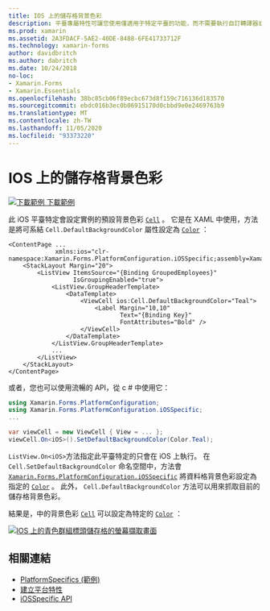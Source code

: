 ```yaml
---
title: IOS 上的儲存格背景色彩
description: 平臺專屬特性可讓您使用僅適用于特定平臺的功能，而不需要執行自訂轉譯器或效果。 本文說明如何使用 iOS 平臺特定的，以設定 iOS 上儲存格的預設背景色彩。
ms.prod: xamarin
ms.assetid: 2A3FDACF-5AE2-40DE-8488-6FE41733712F
ms.technology: xamarin-forms
author: davidbritch
ms.author: dabritch
ms.date: 10/24/2018
no-loc:
- Xamarin.Forms
- Xamarin.Essentials
ms.openlocfilehash: 38bc85cb06f89ecbc673d8f159c716136d183570
ms.sourcegitcommit: ebdc016b3ec0b06915170d0cbbd9e0e2469763b9
ms.translationtype: MT
ms.contentlocale: zh-TW
ms.lasthandoff: 11/05/2020
ms.locfileid: "93373220"
---
```

# <a name="cell-background-color-on-ios"></a>IOS 上的儲存格背景色彩

[![下載範例](~/media/shared/download.png) 下載範例](/samples/xamarin/xamarin-forms-samples/userinterface-platformspecifics)

此 iOS 平臺特定會設定實例的預設背景色彩 [`Cell`](xref:Xamarin.Forms.Cell) 。 它是在 XAML 中使用，方法是將可系結 `Cell.DefaultBackgroundColor` 屬性設定為 [`Color`](xref:Xamarin.Forms.Color) ：

```xaml
<ContentPage ...
             xmlns:ios="clr-namespace:Xamarin.Forms.PlatformConfiguration.iOSSpecific;assembly=Xamarin.Forms.Core">
    <StackLayout Margin="20">
        <ListView ItemsSource="{Binding GroupedEmployees}"
                  IsGroupingEnabled="true">
            <ListView.GroupHeaderTemplate>
                <DataTemplate>
                    <ViewCell ios:Cell.DefaultBackgroundColor="Teal">
                        <Label Margin="10,10"
                               Text="{Binding Key}"
                               FontAttributes="Bold" />
                    </ViewCell>
                </DataTemplate>
            </ListView.GroupHeaderTemplate>
            ...
        </ListView>
    </StackLayout>
</ContentPage>
```

或者，您也可以使用流暢的 API，從 c # 中使用它：

```csharp
using Xamarin.Forms.PlatformConfiguration;
using Xamarin.Forms.PlatformConfiguration.iOSSpecific;
...

var viewCell = new ViewCell { View = ... };
viewCell.On<iOS>().SetDefaultBackgroundColor(Color.Teal);
```

`ListView.On<iOS>`方法指定此平臺特定的只會在 iOS 上執行。 在 `Cell.SetDefaultBackgroundColor` 命名空間中，方法會 [`Xamarin.Forms.PlatformConfiguration.iOSSpecific`](xref:Xamarin.Forms.PlatformConfiguration.iOSSpecific) 將資料格背景色彩設定為指定的 [`Color`](xref:Xamarin.Forms.Color) 。 此外， `Cell.DefaultBackgroundColor` 方法可以用來抓取目前的儲存格背景色彩。

結果是，中的背景色彩 [`Cell`](xref:Xamarin.Forms.Cell) 可以設定為特定的 [`Color`](xref:Xamarin.Forms.Color) ：

[![IOS 上的青色群組標頭儲存格的螢幕擷取畫面](cell-background-color-images/group-header-cell-color.png "具有青色群組標頭儲存格的 ListView")](cell-background-color-images/group-header-cell-color-large.png#lightbox "具有青色群組標頭儲存格的 ListView")

## <a name="related-links"></a>相關連結

- [PlatformSpecifics (範例) ](/samples/xamarin/xamarin-forms-samples/userinterface-platformspecifics)
- [建立平台特性](~/xamarin-forms/platform/platform-specifics/index.md#creating-platform-specifics)
- [iOSSpecific API](xref:Xamarin.Forms.PlatformConfiguration.iOSSpecific)